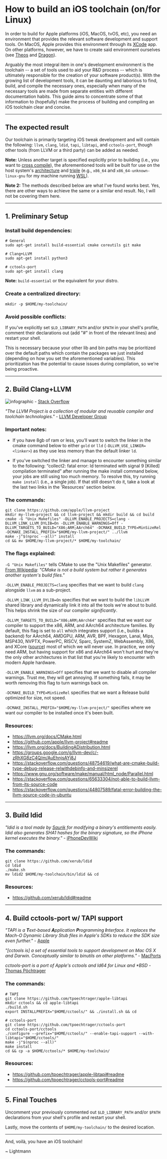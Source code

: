 # How to build an iOS toolchain (on/for Linux)

In order to build for Apple platforms (iOS, MacOS, tvOS, etc), you need an environment that provides the relevant software development and support tools. On MacOS, Apple provides this environment through its [XCode](https://developer.apple.com/xcode/whats-new/) app. On other platforms, however, we have to create said environment ourselves (see [Theos](https://github.com/theos/theos) and [Dragon](https://github.com/dragonbuild/dragon)).

Arguably the most integral item in one's development environment is the toolchain -- a set of tools used to aid your R&D process -- which is ultimately responsible for the creation of your software product(s). With the growing list of development tools, it can be daunting and laborious to find, build, and compile the necessary ones, especially when many of the necessary tools are made from separate entities with different documentation habits. This guide aims to concentrate some of that information to (hopefully) make the process of building and compiling an iOS toolchain clear and concise.

---

## The expected result

Our toolchain is primarily targeting iOS tweak development and will contain the following: `llvm`, `clang`, `ldid`, `tapi`, `libtapi`, and `cctools-port`, though other tools (from LLVM or a third party) can be added as needed.

**Note:** Unless another target is specified explicitly prior to building (i.e., you want to [cross compile](https://llvm.org/docs/HowToCrossCompileLLVM.html)), the aforementioned tools will be built for use on the host system's [architecture](https://llvm.org/doxygen/classllvm_1_1Triple.html#a547abd13f7a3c063aa72c8192a868154) and [triple](https://clang.llvm.org/docs/CrossCompilation.html#target-triple) (e.g., `x86_64` and `x86_64-unknown-linux-gnu` for my machine running [WSL](https://docs.microsoft.com/en-us/windows/wsl/about)).

**Note 2:** The methods described below are what I've found works best. Yes, there are other ways to achieve the same or a similar end result. No, I will not be covering them here.

---

## 1. Preliminary Setup
### Install build dependencies:

    # General
    sudo apt-get install build-essential cmake coreutils git make

    # Clang+LLVM
    sudo apt-get install python3

    # cctools-port
    sudo apt-get install clang

**Note:** `build-essential` or the equivalent for your distro.

### Create a centralized directory:

    mkdir -p $HOME/my-toolchain/

### Avoid possible conflicts:

If you've explicitly set `$LD_LIBRARY_PATH` and/or `$PATH` in your shell's profile, comment their declarations out (add "#" in front of the relevant lines) and restart your shell.

This is necessary because your other lib and bin paths may be prioritized over the default paths which contain the packages we just installed (depending on how you set the aforementioned variables). This prioritization has the potential to cause issues during compilation, so we're being proactive.

---

## 2. Build Clang+LLVM

![infographic](https://i.stack.imgur.com/9xGDe.png) - [Stack Overflow](https://stackoverflow.com/a/49081640)

*"The LLVM Project is a collection of modular and reusable compiler and toolchain technologies."* - [LLVM Developer Group](https://llvm.org/)

### Important notes:

* If you have 8gb of ram or less, you’ll want to switch the linker in the cmake command below to either `gold` or `lld` (`-DLLVM_USE_LINKER=<linker>`) as they use less memory than the default linker `ld`.

* If you've switched the linker and manage to encounter something similar to the following: “collect2: fatal error: ld terminated with signal 9 [Killed] compilation terminated” after running the make install command below, your jobs are still using too much memory. To resolve this, try running `make install` (i.e., a single job). If that still doesn't do it, take a look at the last two links in the 'Resources' section below.

### The commands:

    git clone https://github.com/apple/llvm-project
    mkdir my-llvm-project && cd llvm-project && mkdir build && cd build
    cmake -G "Unix Makefiles" -DLLVM_ENABLE_PROJECTS=clang -DLLVM_LINK_LLVM_DYLIB=On -DLLVM_ENABLE_WARNINGS=Off -DLLVM_TARGETS_TO_BUILD="X86;ARM;AArch64" -DCMAKE_BUILD_TYPE=MinSizeRel -DCMAKE_INSTALL_PREFIX="$HOME/my-llvm-project/" ../llvm
    make -j"$(nproc --all)" install
    cd && mv $HOME/my-llvm-project/* $HOME/my-toolchain/

### The flags explained:

`-G "Unix Makefiles"` tells CMake to use the "Unix Makefiles" generator. [From Wikipedia](https://en.wikipedia.org/wiki/CMake): *"CMake is not a build system but rather it generates another system's build files."*

`-DLLVM_ENABLE_PROJECTS=clang` specifies that we want to build `clang` alongside `llvm` as a sub-project.

`-DLLVM_LINK_LLVM_DYLIB=On` specifies that we want to build the `libLLVM` shared library and dynamically link it into all the tools we're about to build. This helps shrink the size of our compiler *significantly*.

`-DLLVM_TARGETS_TO_BUILD="X86;ARM;AArch64"` specifies that we want our compiler to support the x86, ARM, and AArch64 architecture families. By default, this flag is set to `all` which integrates support (i.e., builds a backend) for AArch64, AMDGPU, ARM, AVR, BPF, Hexagon, Lanai, Mips, MSP430, NVPTX, PowerPC, RISCV, Sparc, SystemZ, WebAssembly, X86, and XCore ([source](https://github.com/apple/llvm-project/blob/0c93705f060d7e0b8932d58c1fd6291dd6a3f5a9/llvm/CMakeLists.txt#L303)) most of which we will never use. In practice, we only need ARM, but having support for x86 and AArch64 won't hurt and they're the only other architectures in that list that you're likely to encounter with modern Apple hardware.

`-DLLVM_ENABLE_WARNINGS=Off` specifies that we want to disable all compiler warnings. Trust me, they will get annoying. If something fails, it may be worth removing this flag to turn warnings back on.

`-DCMAKE_BUILD_TYPE=MinSizeRel` specifies that we want a Release build optimized for size, not speed.

`-DCMAKE_INSTALL_PREFIX="$HOME/my-llvm-project/"` specifies where we want our compiler to be installed once it's been built.

### Resources:

* https://llvm.org/docs/CMake.html
* https://github.com/apple/llvm-project#readme
* https://llvm.org/docs/BuildingADistribution.html
* https://groups.google.com/g/llvm-dev/c/-zRhXG8zC4Q/m/AuEhnjsAYj8J
* https://stackoverflow.com/questions/48754619/what-are-cmake-build-type-debug-release-relwithdebinfo-and-minsizerel
* https://www.gnu.org/software/make/manual/html_node/Parallel.html
* https://stackoverflow.com/questions/65633304/not-able-to-build-llvm-from-its-source-code
* https://stackoverflow.com/questions/44807589/fatal-error-building-the-llvm-source-code-in-ubuntu

---

## 3. Build ldid

*"ldid is a tool made by [Saurik](https://twitter.com/saurik) for modifying a binary's entitlements easily. ldid also generates SHA1 hashes for the binary signature, so the iPhone kernel executes the binary."* - [iPhoneDevWiki](https://iphonedev.wiki/index.php/Ldid)

### The commands:

    git clone https://github.com/xerub/ldid
    cd ldid
    ./make.sh
    mv ldid2 $HOME/my-toolchain/bin/ldid && cd

### Resources:

* https://github.com/xerub/ldid#readme

---

## 4. Build cctools-port w/ TAPI support

*"TAPI is a **T**ext-based **A**pplication **P**rogramming **I**nterface. It replaces the Mach-O Dynamic Library Stub files in Apple's SDKs to reduce the SDK size even further."* - [Apple](https://opensource.apple.com/source/tapi/tapi-1000.10.8/Readme.md)

*"[cctools is] a set of essential tools to support development on Mac OS X and Darwin. Conceptually similar to binutils on other platforms."* - [MacPorts](https://ports.macports.org/port/cctools/)


*cctools-port is a port of Apple's cctools and ld64 for Linux and \*BSD* - [Thomas Pöchtrager](https://github.com/tpoechtrager/cctools-port)

### The commands:

    # TAPI
    git clone https://github.com/tpoechtrager/apple-libtapi
    mkdir cctools && cd apple-libtapi
    ./build.sh
    export INSTALLPREFIX="$HOME/cctools/" && ./install.sh && cd

    # cctools-port
    git clone https://github.com/tpoechtrager/cctools-port
    cd cctools-port/cctools
    ./configure --prefix="$HOME/cctools/" --enable-tapi-support --with-libtapi="$HOME/cctools/"
    make -j"$(nproc --all)"
    make install
    cd && cp -a $HOME/cctools/* $HOME/my-toolchain/

### Resources:

* https://github.com/tpoechtrager/apple-libtapi#readme
* https://github.com/tpoechtrager/cctools-port#readme

---

## 5. Final Touches

Uncomment your previously commented out `$LD_LIBRARY_PATH` and/or `$PATH` declarations from your shell's profile and restart your shell.

Lastly, move the contents of `$HOME/my-toolchain/` to the desired location.

---

And, voilà, you have an iOS toolchain!

~ Lightmann
